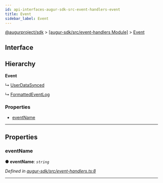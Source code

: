 ```yaml
---
id: api-interfaces-augur-sdk-src-event-handlers-event
title: Event
sidebar_label: Event
---
```


[@augurproject/sdk](api-readme.md) > [[augur-sdk/src/event-handlers Module]](api-modules-augur-sdk-src-event-handlers-module.md) > [Event](api-interfaces-augur-sdk-src-event-handlers-event.md)

## Interface

## Hierarchy

**Event**

↳  [UserDataSynced](api-interfaces-augur-sdk-src-event-handlers-userdatasynced.md)

↳  [FormattedEventLog](api-interfaces-augur-sdk-src-event-handlers-formattedeventlog.md)

### Properties

* [eventName](api-interfaces-augur-sdk-src-event-handlers-event.md#eventname)

---

## Properties

<a id="eventname"></a>

###  eventName

**● eventName**: *`string`*

*Defined in [augur-sdk/src/event-handlers.ts:8](https://github.com/AugurProject/augur/blob/3727cd4ec9/packages/augur-sdk/src/event-handlers.ts#L8)*

___

